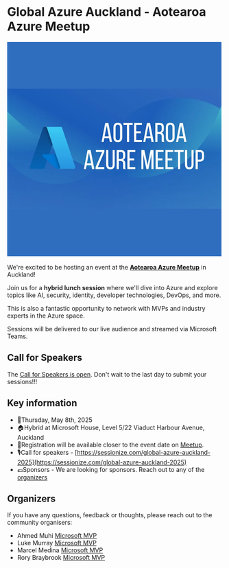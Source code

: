 # Global Azure Auckland - Aotearoa Azure Meetup

![Global Azure Auckland](logo.png)

We're excited to be hosting an event at the **[Aotearoa Azure Meetup](https://www.meetup.com/auckland-azure-usergroup/)** in Auckland!

Join us for a **hybrid lunch session** where we'll dive into Azure and explore topics like AI, security, identity, developer technologies, DevOps, and more.

This is also a fantastic opportunity to network with MVPs and industry experts in the Azure space.

Sessions will be delivered to our live audience and streamed via Microsoft Teams.


## Call for Speakers

The [Call for Speakers is open](https://sessionize.com/global-azure-auckland-2025). Don't wait to the last day to submit your sessions!!!


## Key information

* 📅Thursday, May 8th, 2025
* 🏠Hybrid at Microsoft House, Level 5/22 Viaduct Harbour Avenue, Auckland
* 🎫Registration will be available closer to the event date on [Meetup](https://www.meetup.com/auckland-azure-usergroup/).
* 🎙️Call for speakers - [https://sessionize.com/global-azure-auckland-2025](https://sessionize.com/global-azure-auckland-2025)
* 💶Sponsors - We are looking for sponsors. Reach out to any of the [organizers](#organizers)


## Organizers

If you have any questions, feedback or thoughts, please reach out to the community organisers:

* Ahmed Muhi [Microsoft MVP](https://mvp.microsoft.com/en-US/MVP/profile/c21c4142-bd98-44cf-ad5a-7ac539f0e61b)
* Luke Murray [Microsoft MVP](https://mvp.microsoft.com/en-US/MVP/profile/d34dd21d-04c6-ec11-a7b5-0022482d3c49)
* Marcel Medina [Microsoft MVP](https://mvp.microsoft.com/en-US/mvp/profile/67ea0e57-1e9e-ed11-83ff-000d3a5600fa)
* Rory Braybrook [Microsoft MVP](https://mvp.microsoft.com/en-US/mvp/profile/701af859-76af-e911-a98e-000d3a137a43)
